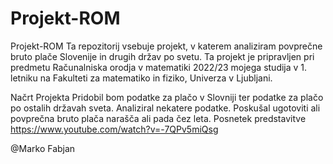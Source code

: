 # Projekt-ROM
Projekt-ROM
Ta repozitorij vsebuje projekt, v katerem analiziram povprečne bruto plače Slovenije in drugih držav po svetu. Ta projekt je pripravljen pri predmetu Računalniska orodja v matematiki 2022/23 mojega studija v 1. letniku na Fakulteti za matematiko in fiziko, Univerza v Ljubljani.

Načrt Projekta
Pridobil bom podatke za plačo v Slovniji ter podatke za plačo po ostalih državah sveta.
Analiziral nekatere podatke.
Poskušal ugotoviti ali povprečna bruto plača narašča ali pada čez leta.
Posnetek predstavitve
https://www.youtube.com/watch?v=-7QPv5miQsg

@Marko Fabjan
